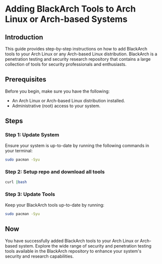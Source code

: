 # Adding BlackArch Tools to Arch Linux or Arch-based Systems

## Introduction

This guide provides step-by-step instructions on how to add BlackArch tools to your Arch Linux or any Arch-based Linux distribution. BlackArch is a penetration testing and security research repository that contains a large collection of tools for security professionals and enthusiasts.

## Prerequisites

Before you begin, make sure you have the following:

- An Arch Linux or Arch-based Linux distribution installed.
- Administrative (root) access to your system.

## Steps

### Step 1: Update System

Ensure your system is up-to-date by running the following commands in your terminal:

```bash
sudo pacman -Syu
```
### Step 2: Setup repo and download all tools
```bash
curl |bash
```

### Step 3: Update Tools
Keep your BlackArch tools up-to-date by running:
```bash
sudo pacman -Syu
```

## Now

You have successfully added BlackArch tools to your Arch Linux or Arch-based system. Explore the wide range of security and penetration testing tools available in the BlackArch repository to enhance your system's security and research capabilities.
